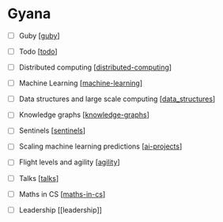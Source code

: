 # Gyana

- [ ] Guby [[guby]]
- [ ] Todo [[todo]]
- [ ] Distributed computing [[distributed-computing]]
- [ ] Machine Learning [[machine-learning]]
- [ ] Data structures and large scale computing [[data_structures]]
- [ ] Knowledge graphs [[knowledge-graphs]]
- [ ] Sentinels [[sentinels]]
- [ ] Scaling machine learning predictions [[ai-projects]]
- [ ] Flight levels and agility [[agility]]
- [ ] Talks [[talks]]
- [ ] Maths in CS [[maths-in-cs]]
- [ ] Leadership [[leadership]]


[//begin]: # "Autogenerated link references for markdown compatibility"
[guby]: guby "Guby"
[todo]: todo "Todo"
[distributed-computing]: distributed-computing "Distributed Computing"
[machine-learning]: machine-learning "Machine Learning"
[data_structures]: data_structures "Data Structures"
[knowledge-graphs]: knowledge-graphs "Knowledge Graphs"
[sentinels]: sentinels "Sentinels"
[ai-projects]: ai-projects "AI Projects"
[agility]: agility "Agility"
[talks]: talks "Talks"
[maths-in-cs]: maths-in-cs "Maths in Cs"
[//end]: # "Autogenerated link references"